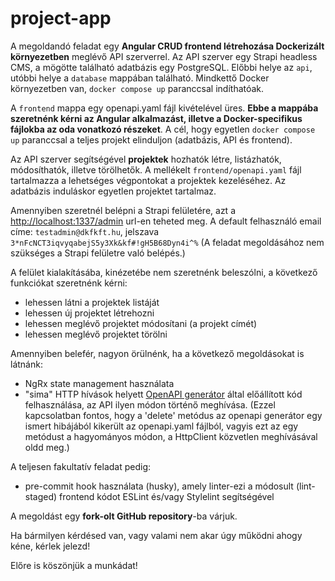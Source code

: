 # project-app

A megoldandó feladat egy **Angular CRUD frontend létrehozása Dockerizált környezetben** meglévő API szerverrel. 
Az API szerver egy Strapi headless CMS, a mögötte található adatbázis egy PostgreSQL.
Előbbi helye az `api`, utóbbi helye a `database` mappában található.
Mindkettő Docker környezetben van, `docker compose up` paranccsal indíthatóak.

A `frontend` mappa egy openapi.yaml fájl kivételével üres. **Ebbe a mappába szeretnénk kérni az Angular alkalmazást, illetve a Docker-specifikus fájlokba az oda vonatkozó részeket**.
A cél, hogy egyetlen `docker compose up` paranccsal a teljes projekt elinduljon (adatbázis, API és frontend). 

Az API szerver segítségével **projektek** hozhatók létre, listázhatók, módosíthatók, illetve törölhetők. 
A mellékelt `frontend/openapi.yaml` fájl tartalmazza a lehetséges végpontokat a projektek kezeléséhez. Az adatbázis induláskor egyetlen projektet tartalmaz.

Amennyiben szeretnél belépni a Strapi felületére, azt a [http://localhost:1337/admin](http://localhost:1337/admin) url-en teheted meg. A default felhasználó email címe: `testadmin@dkfkft.hu`, jelszava `3*nFcNCT3iqvyqabejS5y3Xk&kf#!gH5B68Dyn4i^%`
(A feladat megoldásához nem szükséges a Strapi felületre való belépés.)

A felület kialakításába, kinézetébe nem szeretnénk beleszólni, a következő funkciókat szeretnénk kérni:
- lehessen látni a projektek listáját
- lehessen új projektet létrehozni
- lehessen meglévő projektet módosítani (a projekt címét)
- lehessen meglévő projektet törölni

Amennyiben belefér, nagyon örülnénk, ha a következő megoldásokat is látnánk:
- NgRx state management használata
- "sima" HTTP hívások helyett [OpenAPI generátor](https://openapi-generator.tech/) által előállított kód felhasználása, az API ilyen módon történő meghívása. (Ezzel kapcsolatban fontos, hogy a 'delete' metódus az openapi generátor egy ismert hibájából kikerült az openapi.yaml fájlból, vagyis ezt az egy metódust a hagyományos módon, a HttpClient közvetlen meghívásával oldd meg.)

A teljesen fakultatív feladat pedig:
- pre-commit hook használata (husky), amely linter-ezi a módosult (lint-staged) frontend kódot ESLint és/vagy Stylelint segítségével

A megoldást egy **fork-olt GitHub repository**-ba várjuk.

Ha bármilyen kérdésed van, vagy valami nem akar úgy működni ahogy kéne, kérlek jelezd!

Előre is köszönjük a munkádat!



